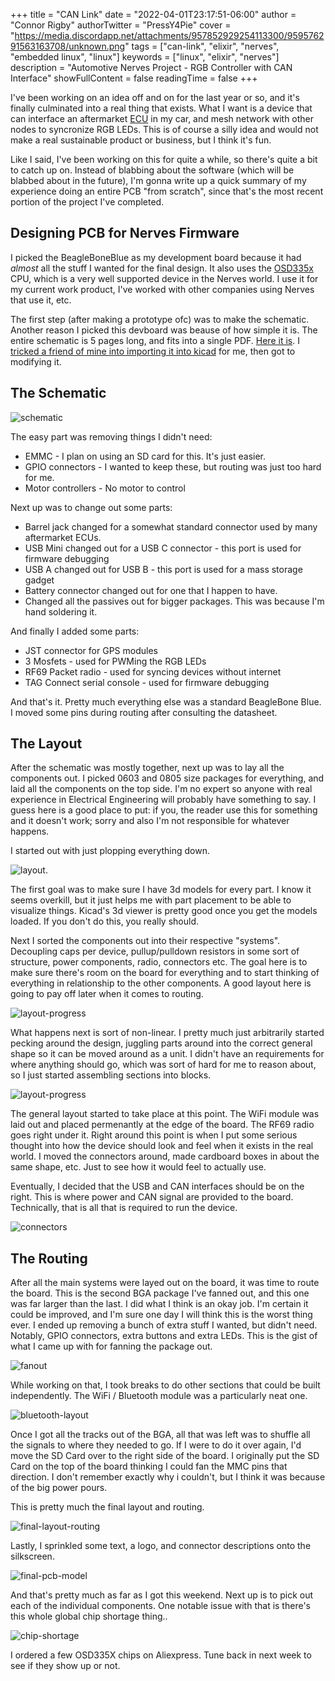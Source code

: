 +++
title = "CAN Link"
date = "2022-04-01T23:17:51-06:00"
author = "Connor Rigby"
authorTwitter = "PressY4Pie" 
cover = "https://media.discordapp.net/attachments/957852929254113300/959576291563163708/unknown.png"
tags = ["can-link", "elixir", "nerves", "embedded linux", "linux"]
keywords = ["linux", "elixir", "nerves"]
description = "Automotive Nerves Project - RGB Controller with CAN Interface"
showFullContent = false
readingTime = false
+++

I've been working on an idea off and on for the last year or so, and it's finally culminated
into a real thing that exists. What I want is a device that can interface an aftermarket
[ECU](https://en.wikipedia.org/wiki/Electronic_control_unit) in my car, and mesh network with
other nodes to syncronize RGB LEDs. This is of course a silly idea and would not make a real
sustainable product or business, but I think it's fun.

Like I said, I've been working on this for quite a while, so there's quite a bit to catch up
on. Instead of blabbing about the software (which will be blabbed about in the future), I'm
gonna write up a quick summary of my experience doing an entire PCB "from scratch", since that's
the most recent portion of the project I've completed.

## Designing PCB for Nerves Firmware

I picked the BeagleBoneBlue as my development board because it had *almost* all the stuff I
wanted for the final design. It also uses the [OSD335x](https://octavosystems.com/octavo_products/osd335x/) CPU, which is a very well supported device in the Nerves world. I
use it for my current work product, I've worked with other companies using Nerves that use it,
etc.

The first step (after making a prototype ofc) was to make the schematic. Another reason I picked
this devboard was beause of how simple it is. The entire schematic is 5 pages long, and fits
into a single PDF. [Here it is](https://github.com/beagleboard/beaglebone-blue/blob/9812bd927a0157a0a326debb858e36678e6eed64/BeagleBone_Blue_sch.pdf).
I [tricked a friend of mine into importing it into kicad](https://github.com/miata-bot/can-link/commit/69d136ebbe92c61059c85afc6919afc3817271a1) for me, then got to modifying it.

## The Schematic

![schematic](https://media.discordapp.net/attachments/643947340453118019/958716169408352256/unknown.png?width=2160&height=864)

The easy part was removing things I didn't need:

* EMMC - I plan on using an SD card for this. It's just easier.
* GPIO connectors - I wanted to keep these, but routing was just too hard for me.
* Motor controllers - No motor to control

Next up was to change out some parts:

* Barrel jack changed for a somewhat standard connector used by many aftermarket ECUs.
* USB Mini changed out for a USB C connector - this port is used for firmware debugging
* USB A changed out for USB B - this port is used for a mass storage gadget
* Battery connector changed out for one that I happen to have.
* Changed all the passives out for bigger packages. This was because I'm hand soldering it.

And finally I added some parts:

* JST connector for GPS modules
* 3 Mosfets - used for PWMing the RGB LEDs
* RF69 Packet radio - used for syncing devices without internet
* TAG Connect serial console - used for firmware debugging

And that's it. Pretty much everything else was a standard BeagleBone Blue. I moved some pins
during routing after consulting the datasheet.

## The Layout

After the schematic was mostly together, next up was to lay all the components out. I picked 0603 and 0805 size packages for everything, and laid all the components on the top side. I'm no expert so anyone with real experience in Electrical Engineering will probably have something to say. I guess here is a good place to put: if you, the reader use this for something and it doesn't work; sorry and also I'm not responsible for whatever happens.

I started out with just plopping everything down.

![layout](https://media.discordapp.net/attachments/643947340453118019/958094663275925524/unknown.png).

The first goal was to make sure I have 3d models for every part. I know it seems overkill, but it
just helps me with part placement to be able to visualize things. Kicad's 3d viewer is pretty good once you get the models loaded. If you don't do this, you really should.

Next I sorted the components out into their respective "systems". Decoupling caps per device, pullup/pulldown resistors in some sort of structure, power components, radio, connectors etc.
The goal here is to make sure there's room on the board for everything and to start thinking of everything in relationship to the other components. A good layout here is going to pay off later when it comes to routing.

![layout-progress](https://media.discordapp.net/attachments/643947340453118019/958814194273243146/unknown.png)

What happens next is sort of non-linear. I pretty much just arbitrarily started pecking around
the design, juggling parts around into the correct general shape so it can be moved around as a unit. I didn't have an requirements for where anything should go, which was sort of hard for me to reason about, so I just started assembling sections into blocks.

![layout-progress](https://media.discordapp.net/attachments/643947340453118019/958883714396487722/unknown.png)

The general layout started to take place at this point. The WiFi module was laid out and placed permenantly at the edge of the board. The RF69 radio goes right under it.
Right around this point is when I put some serious thought into how the device should look and
feel when it exists in the real world. I moved the connectors around, made cardboard boxes in about the same shape, etc. Just to see how it would feel to actually use.

Eventually, I decided that the USB and CAN interfaces should be on the right. This is where power
and CAN signal are provided to the board. Technically, that is all that is required to run the device.

![connectors](https://cdn.discordapp.com/attachments/643947340453118019/959123883582169098/unknown.png)

## The Routing

After all the main systems were layed out on the board, it was time to route the board. This is
the second BGA package I've fanned out, and this one was far larger than the last. I did what
I think is an okay job. I'm certain it could be improved, and I'm sure one day I will think this
is the worst thing ever. I ended up removing a bunch of extra stuff I wanted, but didn't need.
Notably, GPIO connectors, extra buttons and extra LEDs. This is the gist of what I came up with for
fanning the package out.

![fanout](https://media.discordapp.net/attachments/643947340453118019/959291652126679080/unknown.png)

While working on that, I took breaks to do other sections that could be built independently.
The WiFi / Bluetooth module was a particularly neat one.

![bluetooth-layout](https://media.discordapp.net/attachments/643947340453118019/959184408865284156/unknown.png)

Once I got all the tracks out of the BGA, all that was left was to shuffle all the signals
to where they needed to go. If I were to do it over again, I'd move the SD Card over to the right
side of the board. I originally put the SD Card on the top of the board thinking I could fan the
MMC pins that direction. I don't remember exactly why i couldn't, but I think it was because
of the big power pours.

This is pretty much the final layout and routing.

![final-layout-routing](https://media.discordapp.net/attachments/643947340453118019/959527063302307960/unknown.png)

Lastly, I sprinkled some text, a logo, and connector descriptions onto the silkscreen.

![final-pcb-model](https://media.discordapp.net/attachments/957852929254113300/959576291563163708/unknown.png)

And that's pretty much as far as I got this weekend. Next up is to pick out each of the individual components.
One notable issue with that is there's this whole global chip shortage thing..

![chip-shortage](https://media.discordapp.net/attachments/643947340453118019/959626650935517194/unknown.png?width=2160&height=144)

I ordered a few OSD335X chips on Aliexpress. Tune back in next week to see if they show up or not.
